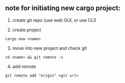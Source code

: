 ## note for initiating new cargo project:

1. create git repo (use web GUI, or use CLI)

2. create project

```
cargo new <name>
```

3. move into new project and check git

```
cd <name> && git remote -v
```

4. add remote

```
git remote add "origin" <git url>
```
